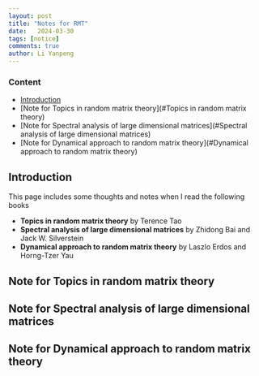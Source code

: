 ```yaml
---
layout: post
title: "Notes for RMT"
date:   2024-03-30
tags: [notice]
comments: true
author: Li Yanpeng
---
```



<!-- more -->

### Content

- [Introduction](#Introduction)
- [Note for Topics in random matrix theory](#Topics in random matrix theory)
- [Note for Spectral analysis of large dimensional matrices](#Spectral analysis of large dimensional matrices)
- [Note for Dynamical approach to random matrix theory](#Dynamical approach to random matrix theory)

## Introduction
This page includes some thoughts and notes when I read the following books
- **Topics in random matrix theory** by Terence Tao
- **Spectral analysis of large dimensional matrices** by Zhidong Bai and Jack W. Silverstein
- **Dynamical approach to random matrix theory** by Laszlo Erdos and Horng-Tzer Yau

## Note for Topics in random matrix theory



## Note for Spectral analysis of large dimensional matrices


## Note for Dynamical approach to random matrix theory
